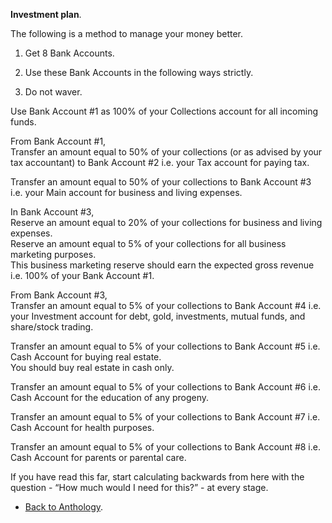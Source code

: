 **Investment plan**.  

The following is a method to manage your money better.  

1.   Get 8 Bank Accounts.  

2.   Use these Bank Accounts in the following ways strictly.  

3.   Do not waver.  

Use Bank Account #1 as 100% of your Collections account for all incoming funds.  

From Bank Account #1,  
Transfer an amount equal to 50% of your collections (or as advised by your tax accountant) to Bank Account #2 i.e. your Tax account for paying tax.  

Transfer an amount equal to 50% of your collections to Bank Account #3 i.e. your Main account for business and living expenses.  

In Bank Account #3,  
Reserve an amount equal to 20% of your collections for business and living expenses.  
Reserve an amount equal to 5% of your collections for all business marketing purposes.  
This business marketing reserve should earn the expected gross revenue i.e. 100% of your Bank Account #1.  

From Bank Account #3,  
Transfer an amount equal to 5% of your collections to Bank Account #4 i.e. your Investment account for debt, gold, investments, mutual funds, and share/stock trading.  

Transfer an amount equal to 5% of your collections to Bank Account #5 i.e. Cash Account for buying real estate.  
You should buy real estate in cash only.  

Transfer an amount equal to 5% of your collections to Bank Account #6 i.e. Cash Account for the education of any progeny.  

Transfer an amount equal to 5% of your collections to Bank Account #7 i.e. Cash Account for health purposes.  

Transfer an amount equal to 5% of your collections to Bank Account #8 i.e. Cash Account for parents or parental care.  

If you have read this far, start calculating backwards from here with the question - “How much would I need for this?” - at every stage.  

- <a href="https://kushalsamant.github.io/anthology.html">Back to Anthology</a>.  